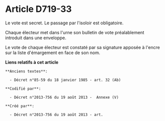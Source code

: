 # Article D719-33

Le vote est secret. Le passage par l'isoloir est obligatoire.

Chaque électeur met dans l'urne son bulletin de vote préalablement introduit dans une enveloppe.

Le vote de chaque électeur est constaté par sa signature apposée à l'encre sur la liste d'émargement en face de son nom.

**Liens relatifs à cet article**

	**Anciens textes**:

	  - Décret n°85-59 du 18 janvier 1985 - art. 32 (Ab)

	**Codifié par**:

	  - Décret n°2013-756 du 19 août 2013 -  Annexe (V)

	**Créé par**:

	  - Décret n°2013-756 du 19 août 2013 - art.
